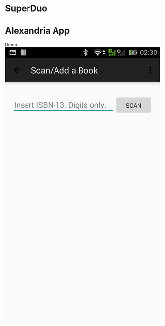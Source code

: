 # SuperDuo

# Alexandria App
Demo
![Alt text](https://github.com/codeahead14/SuperDuo/blob/master/GM_20160422_23122.gif)
